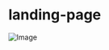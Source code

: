 # landing-page

![Image](https://github.com/user-attachments/assets/88f5ed35-3599-492c-8489-a737d3ad44a4)
